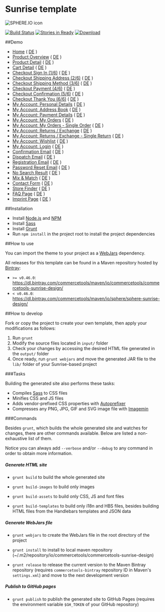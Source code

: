 # Sunrise template

![SPHERE.IO icon](https://admin.sphere.io/assets/images/sphere_logo_rgb_long.png)

[![Build Status](https://travis-ci.org/sphereio/commercetools-sunrise-design.png?branch=master)](https://travis-ci.org/sphereio/commercetools-sunrise-design) [![Stories in Ready](https://badge.waffle.io/sphereio/commercetools-sunrise-design.png?label=ready&title=Ready)](https://waffle.io/sphereio/commercetools-sunrise-design) [ ![Download](https://api.bintray.com/packages/commercetools/maven/commercetools-sunrise-design/images/download.svg) ](https://bintray.com/commercetools/maven/commercetools-sunrise-design/_latestVersion)

##Demo
- [Home](http://sphereio.github.io/commercetools-sunrise-design/site/en/home.html) ( [DE](http://sphereio.github.io/commercetools-sunrise-design/site/de/home.html) )
- [Product Overview](http://sphereio.github.io/commercetools-sunrise-design/site/en/pop.html) ( [DE](http://sphereio.github.io/commercetools-sunrise-design/site/de/pop.html) )
- [Product Detail](http://sphereio.github.io/commercetools-sunrise-design/site/en/pdp.html) ( [DE](http://sphereio.github.io/commercetools-sunrise-design/site/de/pdp.html) )
- [Cart Detail](http://sphereio.github.io/commercetools-sunrise-design/site/en/cart.html) ( [DE](http://sphereio.github.io/commercetools-sunrise-design/site/de/cart.html) )
- [Checkout Sign In (1/6)](http://sphereio.github.io/commercetools-sunrise-design/site/en/checkout-signin.html) ( [DE](http://sphereio.github.io/commercetools-sunrise-design/site/de/checkout-signin.html) )
- [Checkout Shipping Address (2/6)](http://sphereio.github.io/commercetools-sunrise-design/site/en/checkout-address.html) ( [DE](http://sphereio.github.io/commercetools-sunrise-design/site/de/checkout-address.html) )
- [Checkout Shipping Method (3/6)](http://sphereio.github.io/commercetools-sunrise-design/site/en/checkout-shipping.html) ( [DE](http://sphereio.github.io/commercetools-sunrise-design/site/de/checkout-shipping.html) )
- [Checkout Payment (4/6)](http://sphereio.github.io/commercetools-sunrise-design/site/en/checkout-payment.html) ( [DE](http://sphereio.github.io/commercetools-sunrise-design/site/de/checkout-payment.html) )
- [Checkout Confirmation (5/6)](http://sphereio.github.io/commercetools-sunrise-design/site/en/checkout-confirmation.html) ( [DE](http://sphereio.github.io/commercetools-sunrise-design/site/de/checkout-confirmation.html) )
- [Checkout Thank You (6/6)](http://sphereio.github.io/commercetools-sunrise-design/site/en/checkout-thankyou.html) ( [DE](http://sphereio.github.io/commercetools-sunrise-design/site/de/checkout-thankyou.html) )
- [My Account: Personal Details](http://sphereio.github.io/commercetools-sunrise-design/site/en/my-account-personal-details.html) ( [DE](http://sphereio.github.io/commercetools-sunrise-design/site/de/my-account-personal-details.html) )
- [My Account: Address Book](http://sphereio.github.io/commercetools-sunrise-design/site/en/my-account-address-book.html) ( [DE](http://sphereio.github.io/commercetools-sunrise-design/site/de/my-account-address-book.html) )
- [My Account: Payment Details](http://sphereio.github.io/commercetools-sunrise-design/site/en/my-account-payment-details.html) ( [DE](http://sphereio.github.io/commercetools-sunrise-design/site/de/my-account-payment-details.html) )
- [My Account: My Orders](http://sphereio.github.io/commercetools-sunrise-design/site/en/my-account-my-orders.html) ( [DE](http://sphereio.github.io/commercetools-sunrise-design/site/de/my-account-my-orders.html) )
- [My Account: My Orders - Single Order](http://sphereio.github.io/commercetools-sunrise-design/site/en/my-account-my-orders-order.html) ( [DE](http://sphereio.github.io/commercetools-sunrise-design/site/de/my-account-my-orders-order.html) )
- [My Account: Returns / Exchange](http://sphereio.github.io/commercetools-sunrise-design/site/en/my-account-returns-exchange.html) ( [DE](http://sphereio.github.io/commercetools-sunrise-design/site/de/my-account-returns-exchange.html) )
- [My Account: Returns / Exchange - Single Return](http://sphereio.github.io/commercetools-sunrise-design/site/en/my-account-returns-exchange-order.html) ( [DE](http://sphereio.github.io/commercetools-sunrise-design/site/de/my-account-returns-exchange-order.html) )
- [My Account: Wishlist](http://sphereio.github.io/commercetools-sunrise-design/site/en/my-account-wishlist.html) ( [DE](http://sphereio.github.io/commercetools-sunrise-design/site/de/my-account-wishlist.html) )
- [My Account: Login](http://sphereio.github.io/commercetools-sunrise-design/site/en/my-account-login.html) ( [DE](http://sphereio.github.io/commercetools-sunrise-design/site/de/my-account-login.html) )
- [Confirmation Email](http://sphereio.github.io/commercetools-sunrise-design/site/en/confirmation-email.html) ( [DE](http://sphereio.github.io/commercetools-sunrise-design/site/de/confirmation-email.html) )
- [Dispatch Email](http://sphereio.github.io/commercetools-sunrise-design/site/en/dispatch-email.html) ( [DE](http://sphereio.github.io/commercetools-sunrise-design/site/de/dispatch-email.html) )
- [Registration Email](http://sphereio.github.io/commercetools-sunrise-design/site/en/registration-email.html) ( [DE](http://sphereio.github.io/commercetools-sunrise-design/site/de/registration-email.html) )
- [Password Reset Email](http://sphereio.github.io/commercetools-sunrise-design/site/en/password-reset-email.html) ( [DE](http://sphereio.github.io/commercetools-sunrise-design/site/de/password-reset-email.html) )
- [No Search Result](http://sphereio.github.io/commercetools-sunrise-design/site/en/no-search-result.html) ( [DE](http://sphereio.github.io/commercetools-sunrise-design/site/de/no-search-result.html) )
- [Mix & Match](http://sphereio.github.io/commercetools-sunrise-design/site/en/mix-match.html) ( [DE](http://sphereio.github.io/commercetools-sunrise-design/site/de/mix-match.html) )
- [Contact Form](http://sphereio.github.io/commercetools-sunrise-design/site/en/contact-form.html) ( [DE](http://sphereio.github.io/commercetools-sunrise-design/site/de/contact-form.html) )
- [Store Finder](http://sphereio.github.io/commercetools-sunrise-design/site/en/store-finder.html) ( [DE](http://sphereio.github.io/commercetools-sunrise-design/site/de/store-finder.html) )
- [FAQ Page](http://sphereio.github.io/commercetools-sunrise-design/site/en/faq.html) ( [DE](http://sphereio.github.io/commercetools-sunrise-design/site/de/faq.html) )
- [Imprint Page](http://sphereio.github.io/commercetools-sunrise-design/site/en/imprint.html) ( [DE](http://sphereio.github.io/commercetools-sunrise-design/site/de/imprint.html) )

##Installation

- Install [Node.js](https://nodejs.org/) and [NPM](https://www.npmjs.com/)
- Install [Sass](http://sass-lang.com/install)
- Install [Grunt](http://gruntjs.com/getting-started)
- Run `npm install` in the project root to install the project dependencies

##How to use

You can import the theme to your project as a [WebJars](http://www.webjars.org/) dependency.

All releases for this template can be found in a Maven repository hosted by [Bintray](https://bintray.com/):
- `>= v0.46.0`: https://dl.bintray.com/commercetools/maven/io/commercetools/commercetools-sunrise-design/
- `< v0.46.0`: https://dl.bintray.com/commercetools/maven/io/sphere/sphere-sunrise-design/

##How to develop

Fork or copy the project to create your own template, then apply your modifications as follows:

1. Run `grunt`
2. Modify the source files located in `input/` folder
3. Check your changes by accessing the desired HTML file generated in the `output/` folder
4. Once ready, run `grunt webjars` and move the generated JAR file to the `lib/` folder of your Sunrise-based project

###Tasks

Building the generated site also performs these tasks:
- Compiles [Sass](http://sass-lang.com/) to CSS files
- Minifies CSS and JS files
- Adds vendor-prefixed CSS properties with [Autoprefixer](https://github.com/postcss/autoprefixer)
- Compresses any PNG, JPG, GIF and SVG image file with [Imagemin](https://github.com/imagemin/imagemin)

###Commands

Besides `grunt`, which builds the whole generated site and watches for changes, there are other commands available. Below are listed a non-exhaustive list of them.

Notice you can always add `--verbose` and/or `--debug` to any command in order to obtain more information.

##### Generate HTML site

- `grunt build` to build the whole generated site

- `grunt build-images` to build only images

- `grunt build-assets` to build only CSS, JS and font files

- `grunt build-templates` to build only i18n and HBS files, besides building HTML files from the Handlebars templates and JSON data

##### Generate WebJars file
- `grunt webjars` to create the WebJars file in the root directory of the project

- `grunt install` to install to local maven repository (~/.m2/repository/io/commercetools/commercetools-sunrise-design)

- `grunt release` to release the current version to the Maven Bintray repository (requires `commercetools-bintray` repository ID in Maven's `settings.xml`) and move to the next development version

##### Publish to GitHub pages
- `grunt publish` to publish the generated site to GitHub Pages (requires the environment variable `$GH_TOKEN` of your GitHub repository)
